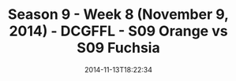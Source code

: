 ---
title: Season 9 - Week 8 (November 9, 2014) - DCGFFL - S09 Orange vs S09 Fuchsia
teams-score:
- team: _teams/s09-orange.md
  score:
- team: _teams/s09-fuchsia.md
  score: 18
mvp: 'MVPs: Steve Adamske (Orange), Jack Miles (Fuchsia)'
game-ball: N/A
sportsperson: ''
season: 9
week: 8
date: '2014-11-13T18:22:34'
pageid: season-9-week-8-4464-vs-4456
---